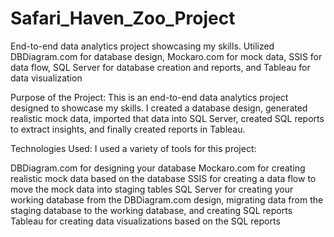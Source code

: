# Safari_Haven_Zoo_Project
End-to-end data analytics project showcasing my skills. Utilized DBDiagram.com for database design, Mockaro.com for mock data, SSIS for data flow, SQL Server for database creation and reports, and Tableau for data visualization

Purpose of the Project: This is an end-to-end data analytics project designed to showcase my  skills. I created a database design, generated realistic mock data, imported that data into SQL Server, created SQL reports to extract insights, and finally created reports in Tableau.

Technologies Used: I  used a variety of tools for this project:

DBDiagram.com for designing your database
Mockaro.com for creating realistic mock data based on the database
SSIS for creating a data flow to move the mock data into staging tables
SQL Server for creating your working database from the DBDiagram.com design, migrating data from the staging database to the working database, and creating SQL reports
Tableau for creating data visualizations based on the SQL reports
